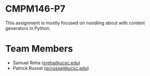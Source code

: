 # CMPM146-P7
This assignment is mostly focused on noodling about with content generators in Python.

# Team Members
* Samuel Reha (sreha@ucsc.edu)
* Patrick Russel (pcrussel@ucsc.edu)
